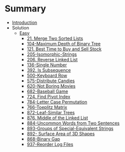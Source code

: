 # Summary

* [Introduction](README.md)
* Solution
  * [Easy](solution/easy.md)
    * [21. Merge Two Sorted Lists](solution/easy/21_MergeTwoSortedLists.md)
    * [104-Maximum Depth of Binary Tree](solution/easy/104-maximum-depth-of-binary-tree.md)
    * [121. Best Time to Buy and Sell Stock
](solution/easy/205-Isomorphic-Strings.md)
    * [205-Isomorphic-Strings](solution/easy/121-BestTimetoBuyandSellStock.md)
    * [206. Reverse Linked List](solution/easy/206-Reverse-Linked-List.md)
    * [136-Single Number](solution/easy/136-single-number.md)
    * [392. Is Subsequence](solution/easy/392-Is-Subsequence.md)
    * [500-Keyboard Row](solution/easy/500-keyboard-row.md)
    * [575-Distribute Candies](solution/easy/575-distribute-candies.md)
    * [620-Not Boring Movies](solution/easy/620-not-boring-movies.md)
    * [682-Baseball Game](solution/easy/682-baseball-game.md)
    * [724. Find Pivot Index](solution/easy/724_Find-Pivot-Index.md)
    * [784-Letter Case Permutation](solution/easy/784-Letter-Case-Permutation.md)
    * [766-Toeplitz Matrix](solution/easy/766-toeplitz-matrix.md)
    * [872-Leaf-Similar Trees](solution/easy/872leaf-similar-trees.md)
    * [876. Middle of the Linked List
](/solution/easy/876-Middle-of-the-Linked-List.md)
    * [884-Uncommon Words from Two Sentences](solution/easy/884-uncommon-words-from-two-sentences.md)
    * [893-Groups of Special-Equivalent Strings](solution/easy/893-groups-of-special-equivalent-strings.md)
    * [892- Surface Area of 3D Shapes](solution/easy/892_SurfaceAreaof3DShapes.md)
    * [868-Binary Gap](solution/easy/868-binary-gap.md)
    * [937-Reorder Log Files](solution/easy/937-reorder-log-files.md)
